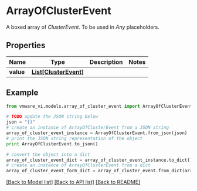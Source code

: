 # ArrayOfClusterEvent

A boxed array of *ClusterEvent*. To be used in *Any* placeholders. 

## Properties
Name | Type | Description | Notes
------------ | ------------- | ------------- | -------------
**value** | [**List[ClusterEvent]**](ClusterEvent.md) |  | 

## Example

```python
from vmware_vi.models.array_of_cluster_event import ArrayOfClusterEvent

# TODO update the JSON string below
json = "{}"
# create an instance of ArrayOfClusterEvent from a JSON string
array_of_cluster_event_instance = ArrayOfClusterEvent.from_json(json)
# print the JSON string representation of the object
print ArrayOfClusterEvent.to_json()

# convert the object into a dict
array_of_cluster_event_dict = array_of_cluster_event_instance.to_dict()
# create an instance of ArrayOfClusterEvent from a dict
array_of_cluster_event_form_dict = array_of_cluster_event.from_dict(array_of_cluster_event_dict)
```
[[Back to Model list]](../README.md#documentation-for-models) [[Back to API list]](../README.md#documentation-for-api-endpoints) [[Back to README]](../README.md)


